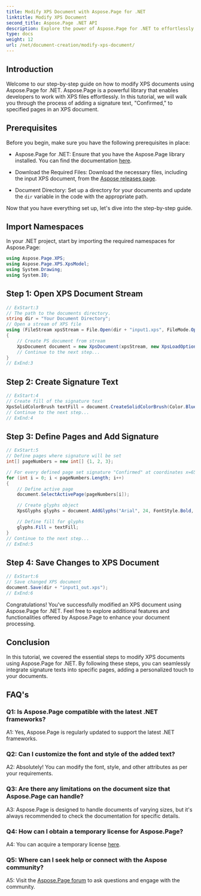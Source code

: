 ```yaml
---
title: Modify XPS Document with Aspose.Page for .NET
linktitle: Modify XPS Document
second_title: Aspose.Page .NET API
description: Explore the power of Aspose.Page for .NET to effortlessly modify XPS documents. Follow our step-by-step guide, enhance your document processing, and add personalized signature texts.
type: docs
weight: 12
url: /net/document-creation/modify-xps-document/
---
```

## Introduction

Welcome to our step-by-step guide on how to modify XPS documents using Aspose.Page for .NET. Aspose.Page is a powerful library that enables developers to work with XPS files effortlessly. In this tutorial, we will walk you through the process of adding a signature text, "Confirmed," to specified pages in an XPS document.

## Prerequisites

Before you begin, make sure you have the following prerequisites in place:

- Aspose.Page for .NET: Ensure that you have the Aspose.Page library installed. You can find the documentation [here](https://reference.aspose.com/page/net/).

- Download the Required Files: Download the necessary files, including the input XPS document, from the [Aspose releases page](https://releases.aspose.com/page/net/).

- Document Directory: Set up a directory for your documents and update the `dir` variable in the code with the appropriate path.

Now that you have everything set up, let's dive into the step-by-step guide.

## Import Namespaces

In your .NET project, start by importing the required namespaces for Aspose.Page:

```csharp
using Aspose.Page.XPS;
using Aspose.Page.XPS.XpsModel;
using System.Drawing;
using System.IO;
```

## Step 1: Open XPS Document Stream

```csharp
// ExStart:3
// The path to the documents directory.
string dir = "Your Document Directory";
// Open a stream of XPS file
using (FileStream xpsStream = File.Open(dir + "input1.xps", FileMode.Open, FileAccess.Read))
{
    // Create PS document from stream
    XpsDocument document = new XpsDocument(xpsStream, new XpsLoadOptions());
    // Continue to the next step...
}
// ExEnd:3
```

## Step 2: Create Signature Text

```csharp
// ExStart:4
// Create fill of the signature text
XpsSolidColorBrush textFill = document.CreateSolidColorBrush(Color.BlueViolet);
// Continue to the next step...
// ExEnd:4
```

## Step 3: Define Pages and Add Signature

```csharp
// ExStart:5
// Define pages where signature will be set
int[] pageNumbers = new int[] {1, 2, 3};

// For every defined page set signature "Confirmed" at coordinates x=650 and y=950
for (int i = 0; i < pageNumbers.Length; i++)
{
    // Define active page
    document.SelectActivePage(pageNumbers[i]);

    // Create glyphs object
    XpsGlyphs glyphs = document.AddGlyphs("Arial", 24, FontStyle.Bold, 650, 900, "Confirmed");

    // Define fill for glyphs
    glyphs.Fill = textFill;
}
// Continue to the next step...
// ExEnd:5
```

## Step 4: Save Changes to XPS Document

```csharp
// ExStart:6
// Save changed XPS document
document.Save(dir + "input1_out.xps");
// ExEnd:6
```

Congratulations! You've successfully modified an XPS document using Aspose.Page for .NET. Feel free to explore additional features and functionalities offered by Aspose.Page to enhance your document processing.

## Conclusion

In this tutorial, we covered the essential steps to modify XPS documents using Aspose.Page for .NET. By following these steps, you can seamlessly integrate signature texts into specific pages, adding a personalized touch to your documents.

## FAQ's

### Q1: Is Aspose.Page compatible with the latest .NET frameworks?

A1: Yes, Aspose.Page is regularly updated to support the latest .NET frameworks.

### Q2: Can I customize the font and style of the added text?

A2: Absolutely! You can modify the font, style, and other attributes as per your requirements.

### Q3: Are there any limitations on the document size that Aspose.Page can handle?

A3: Aspose.Page is designed to handle documents of varying sizes, but it's always recommended to check the documentation for specific details.

### Q4: How can I obtain a temporary license for Aspose.Page?

A4: You can acquire a temporary license [here](https://purchase.aspose.com/temporary-license/).

### Q5: Where can I seek help or connect with the Aspose community?

A5: Visit the [Aspose.Page forum](https://forum.aspose.com/c/page/39) to ask questions and engage with the community.
